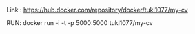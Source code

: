 Link : https://hub.docker.com/repository/docker/tuki1077/my-cv

RUN: docker run -i -t -p 5000:5000 tuki1077/my-cv
